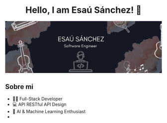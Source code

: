 
<h1 align="center">Hello, I am Esaú Sánchez! 👋</h1>
<img src="Banner.png">

## Sobre mi

- 👨‍💻 Full-Stack Developer
- 💻 API RESTful API Design
- 🤖 AI & Machine Learning Enthusiast
- 
<br>
